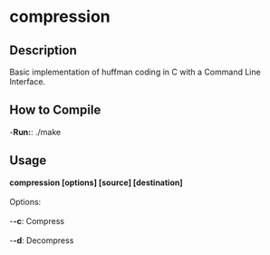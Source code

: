 compression
===========

## Description ##

Basic implementation of huffman coding in C with a Command Line Interface.  

## How to Compile ##

 -**Run:**: ./make

## Usage ##

<b>compression [options] [source] [destination]</b>
	<br><br>Options:<br><br>
		-**-c**:			Compress<br><br>
		-**-d**:			Decompress
